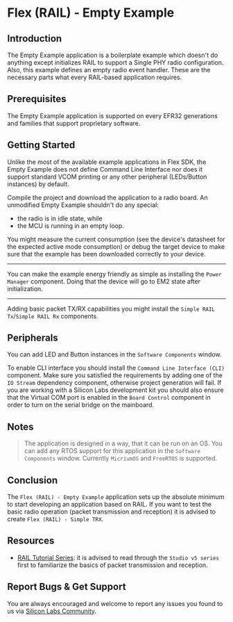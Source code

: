 # Flex (RAIL) - Empty Example

## Introduction

The Empty Example application is a boilerplate example which doesn't do anything
except initializes RAIL to support a Single PHY radio configuration. Also, this
example defines an empty radio event handler. These are the necessary parts what
every RAIL-based application requires.

## Prerequisites

The Empty Example application is supported on every EFR32 generations and
families that support proprietary software.

## Getting Started

Unlike the most of the available example applications in Flex SDK, the Empty
Example does not define Command Line Interface nor does it support standard VCOM
printing or any other peripheral (LEDs/Button instances) by default.

Compile the project and download the application to a radio board. An unmodified
Empty Example shouldn't do any special:

- the radio is in idle state, while
- the MCU is running in an empty loop.

You might measure the current consumption (see the device's datasheet for the
expected active mode consumption) or debug the target device to make sure that
the example has been downloaded correctly to your device.

----

You can make the example energy friendly as simple as installing the `Power
Manager` component. Doing that the device will go to EM2 state after
initialization.

----

Adding basic packet TX/RX capabilities you might install the `Simple RAIL
Tx`/`Simple RAIL Rx` components.

## Peripherals

You can add LED and Button instances in the `Software Components` window.

To enable CLI interface you should install the `Command Line Interface (CLI)`
component. Make sure you satisfied the requirements by adding one of the `IO
Stream` dependency component, otherwise project generation will fail. If you are
working with a Silicon Labs development kit you should also ensure that the
Virtual COM port is enabled in the `Board Control` component in order to turn on
the serial bridge on the mainboard.

## Notes

> The application is designed in a way, that it can be run on an OS. You can add
> any RTOS support for this application in the `Software Components` window.
> Currently `MicriumOS` and `FreeRTOS` is supported.

## Conclusion

The `Flex (RAIL) - Empty Example` application sets up the absolute minimum to
start developing an application based on RAIL. If you want to test the basic
radio operation (packet transmission and reception) it is advised to create
`Flex (RAIL) - Simple TRX`.

## Resources

- [RAIL Tutorial
  Series](https://community.silabs.com/s/article/rail-tutorial-series?language=en_US):
  it is advised to read through the `Studio v5 series` first to familiarize the
  basics of packet transmission and reception.

## Report Bugs & Get Support

You are always encouraged and welcome to report any issues you found to us via
[Silicon Labs
Community](https://community.silabs.com/s/topic/0TO1M000000qHaKWAU/proprietary?language=en_US).
